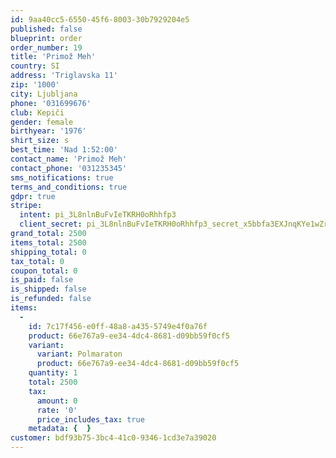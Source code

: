 ```yaml
---
id: 9aa40cc5-6550-45f6-8003-30b7929204e5
published: false
blueprint: order
order_number: 19
title: 'Primož Meh'
country: SI
address: 'Triglavska 11'
zip: '1000'
city: Ljubljana
phone: '031699676'
club: Kepiči
gender: female
birthyear: '1976'
shirt_size: s
best_time: 'Nad 1:52:00'
contact_name: 'Primož Meh'
contact_phone: '031235345'
sms_notifications: true
terms_and_conditions: true
gdpr: true
stripe:
  intent: pi_3L8nlnBuFvIeTKRH0oRhhfp3
  client_secret: pi_3L8nlnBuFvIeTKRH0oRhhfp3_secret_x5bbfa3EXJnqKYe1wZrM8AnSx
grand_total: 2500
items_total: 2500
shipping_total: 0
tax_total: 0
coupon_total: 0
is_paid: false
is_shipped: false
is_refunded: false
items:
  -
    id: 7c17f456-e0ff-48a8-a435-5749e4f0a76f
    product: 66e767a9-ee34-4dc4-8681-d09bb59f0cf5
    variant:
      variant: Polmaraton
      product: 66e767a9-ee34-4dc4-8681-d09bb59f0cf5
    quantity: 1
    total: 2500
    tax:
      amount: 0
      rate: '0'
      price_includes_tax: true
    metadata: {  }
customer: bdf93b75-3bc4-41c0-9346-1cd3e7a39020
---
```

